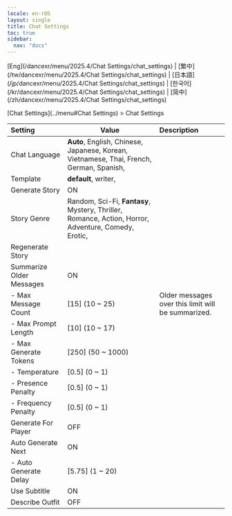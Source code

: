 ```yaml
---
locale: en-rUS
layout: single
title: Chat Settings
toc: true
sidebar:
  nav: "docs"
---
```

[Eng](/dancexr/menu/2025.4/Chat Settings/chat_settings) | [繁中](/tw/dancexr/menu/2025.4/Chat Settings/chat_settings) | [日本語](/jp/dancexr/menu/2025.4/Chat Settings/chat_settings) | [한국어](/kr/dancexr/menu/2025.4/Chat Settings/chat_settings) | [简中](/zh/dancexr/menu/2025.4/Chat Settings/chat_settings)

[Chat Settings](../menu#Chat Settings) > Chat Settings



| Setting | Value | Description |
| :--- | --- | :--- |
| Chat Language | **Auto**, English, Chinese, Japanese, Korean, Vietnamese, Thai, French, German, Spanish,  |  |
| Template | **default**, writer,  |  |
| Generate Story | ON | 
| Story Genre | Random, Sci-Fi, **Fantasy**, Mystery, Thriller, Romance, Action, Horror, Adventure, Comedy, Erotic,  |  |
| Regenerate Story || 
| Summarize Older Messages | ON | 
|- Max Message Count | [15] (10 ~ 25) | Older messages over this limit will be summarized.
|- Max Prompt Length | [10] (10 ~ 17) | 
|- Max Generate Tokens | [250] (50 ~ 1000) | 
|- Temperature | [0.5] (0 ~ 1) | 
|- Presence Penalty | [0.5] (0 ~ 1) | 
|- Frequency Penalty | [0.5] (0 ~ 1) | 
| Generate For Player | OFF | 
| Auto Generate Next | ON | 
|- Auto Generate Delay | [5.75] (1 ~ 20) | 
| Use Subtitle | ON | 
| Describe Outfit | OFF | 
